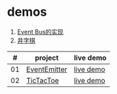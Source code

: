 # demos

1. [Event Bus的实现](https://github.com/crcong/demo/tree/master/EventEmitter)
2. [井字棋](https://github.com/crcong/demo/tree/master/TicTacToe)

| #    | project                                                      | live demo                                         |
| ---- | ------------------------------------------------------------ | ------------------------------------------------- |
| 01   | [EventEmitter](https://github.com/crcong/demo/tree/master/EventEmitter) | [live demo](https://demo.crcong.me/EventEmitter/) |
| 02   | [TicTacToe](https://github.com/crcong/demo/tree/master/TicTacToe) | [live demo](https://demo.crcong.me/TicTacToe/)    |

